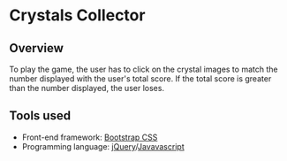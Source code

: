 # Crystals Collector
## Overview
To play the game, the user has to click on the crystal images to match the number displayed with the user's total score. If the total
score is greater than the number displayed, the user loses.
## Tools used
* Front-end framework: [Bootstrap CSS](https://getbootstrap.com/)
* Programming language: [jQuery](https://jquery.com/)/[Javavascript](https://www.javascript.com/)
